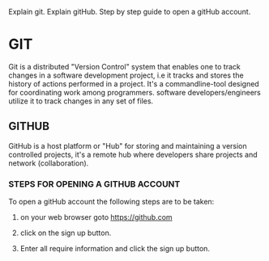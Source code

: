 

Explain git.
Explain gitHub.
Step by step guide to open a gitHub account.


# GIT

Git is a distributed "Version Control" system that enables one to track changes in a software development project, i.e it tracks and stores the history of actions performed in a project.
It's a commandline-tool designed for coordinating work among programmers. software developers/engineers utilize it to track changes in any set of files.


## GITHUB

GitHub is a host platform or "Hub" for storing and maintaining a version controlled projects, it's a remote hub where developers share projects and network (collaboration).


### STEPS FOR OPENING A GITHUB ACCOUNT

To open a gitHub account the following steps are to be taken:

1. on your web browser goto https://github.com

2. click on the sign up button.

3. Enter all require information and click the sign up button.
